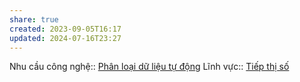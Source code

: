 ```yaml
---
share: true
created: 2023-09-05T16:17
updated: 2024-07-16T23:27
---
```

Nhu cầu công nghệ:: [Phân loại dữ liệu tự động](./Ph%C3%A2n%20lo%E1%BA%A1i%20d%E1%BB%AF%20li%E1%BB%87u%20t%E1%BB%B1%20%C4%91%E1%BB%99ng.md)
Lĩnh vực:: [Tiếp thị số](../L%C4%A9nh%20v%E1%BB%B1c/Ti%E1%BA%BFp%20th%E1%BB%8B%20s%E1%BB%91.md)